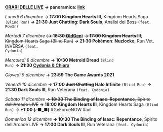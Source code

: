 <b><u>ORARI DELLE LIVE</u></b>
<b>→ panoramica: <a href="https://trello.com/b/iKwdSGf3/sabaku">link</a></b>

<i>Lunedì 6 dicembre</i>
<b>→ 17:00 Kingdom Hearts III</b>, Kingdom Hearts Saga <code>(Blind Run)</code>
<b>→ 21:30 Just Chatting: Dark Souls</b>, Analisi dei Boss <code>(feat. Pow3r)</code>

<i>Martedì 7 dicembre</i>
<s>(<b>→ 16:30 <a href="https://www.twitch.tv/oldgenproject">OldGen</a></b>)</s>
<s><b>→ 17:00 Kingdom Hearts III</b>, Kingdom Hearts Saga (Blind Run)</s>
<b>→ 21:30 Pokémon: Nuzlocke</b>, Run Vet. INVERSA <code>(feat. Cydonia)</code>

<i>Mercoledì 8 dicembre</i>
<b>→ 10:30 Metroid Dread</b> <code>(Blind Run)</code>
<b>→ 21:30 <a href="https://www.twitch.tv/cydonia_chiara">Cydonia & Chiara</a></b>

<i>Giovedì 9 dicembre</i>
<b>→ 23:59 The Game Awards 2021</b>

<i>Venerdì 10 dicembre</i>
<b>→ 17:00 <s>Just Chatting</s> Halo Infinite</b> <code>(Blind Run)</code>
<b>→ 21:30 Dark Souls III</b>, Run Veterana <code>(feat. Cydonia)</code>

<i>Sabato 11 dicembre</i>
<s><b>→ 18:00 The Binding of Isaac: Repentance</b>, Spirito dell'Arcade LIVE</s>
<b>→ 18:00 Kingdom Hearts III</b>, Kingdom Hearts Saga <code>(Blind Run)</code>
<b>→ +1:00 (⌐■_■)</b> #GeForceNOW #ad

<i>Domenica 12 dicembre</i>
<b>→ 10:30 The Binding of Isaac: Repentance</b>, Spirito dell'Arcade LIVE
<b>→ 17:00 Dark Souls III</b>, Run Veterana <code>(feat. Cydonia)</code>
